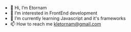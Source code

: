 - 👋 Hi, I’m Etornam
- 👀 I’m interested in FrontEnd development
- 🌱 I’m currently learning Javascript and it's frameworks
- 📫 How to reach me kletornam@gmail.com

<!---
Kletornam/Kletornam is a ✨ special ✨ repository because its `README.md` (this file) appears on your GitHub profile.
You can click the Preview link to take a look at your changes.
--->
